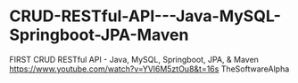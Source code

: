# CRUD-RESTful-API---Java-MySQL-Springboot-JPA-Maven
FIRST CRUD RESTful API - Java, MySQL, Springboot, JPA, &amp; Maven
https://www.youtube.com/watch?v=YVl6M5ztOu8&t=16s
TheSoftwareAlpha
